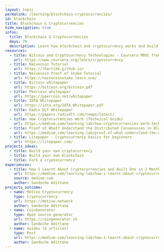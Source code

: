 ```yaml
---
layout: topic
permalink: /learning/blockchain-cryptocurrencies/
id: blockchain
title: Blockchain & Cryptocurrencies
hide_navigation: true
infos:
  title: Blockchain & Cryptocurrencies
  days: 70
  description: Learn how blockchain and cryptocurrency works and build one in one month
resources:
  - title: Bitcoin and Cryptocurrency Technologies - Coursera MOOC from Princeton University
    url: https://www.coursera.org/learn/cryptocurrency
  - title: Naivecoin Tutorial
    url: https://lhartikk.github.io/
  - title: Naivecoin Proof of Stake Tutorial
    url: https://naivecoinstake.learn.uno/
  - title: Bitcoin whitepaper
    url: https://bitcoin.org/bitcoin.pdf
  - title: Peercoin whitepaper
    url: https://peercoin.net/whitepaper
  - title: IOTA Whitepaper
    url: https://iota.org/IOTA_Whitepaper.pdf
  - title: Radix DLT Whitepaper
    url: https://papers.radixdlt.com/tempo/latest/
  - title: How Cryptocurrencies Work (Technical Guide)
    url: https://medium.com/learning-lab/how-cryptocurrencies-work-technical-guide-95950c002b8f
  - title: Proof of What? Understand the Distributed Consensuses in Blockchain
    url: https://medium.com/learning-lab/proof-of-what-understand-the-distributed-consensuses-in-blockchain-1d9304ae4afe
  - title: Litepaper - Cryptocurrency basics for beginners 
    url: https://litepaper.com/
projects_ideas:
  - title: Build your own cryptocurrency
  - title: Build your own blockchain
  - title: Fork a cryptocurrency
experiences:
  - title: How I Learnt About Cryptocurrencies and Built One in 2 Months
    url: https://medium.com/learning-lab/how-i-learnt-about-cryptocurrencies-and-built-one-in-2-months-5d6d58616358
    source: medium.com
    author: Sandoche Adittane
projects_outcome:
  - name: Motive Cryptocurrency
    type: Cryptocurrency
    url: https://motive.network
    author: Sandoche Adittane
  - name: CoinGenerator
    type: Open source generator
    url: https://coingenerator.sh
    author: Sandoche Adittane
  - name: Guides (6 articles)
    type: Post
    url: https://medium.com/learning-lab/how-i-learnt-about-cryptocurrencies-and-built-one-in-2-months-5d6d58616358
    author: Sandoche Adittane
---
```

